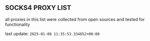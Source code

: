 ## SOCKS4 PROXY LIST

all proxies in this list were collected from open sources and tested for functionality

last update: `2025-01-08 11:35:53.334652+00:00`
